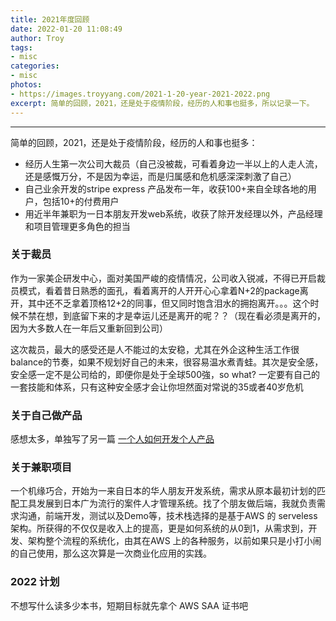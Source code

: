 ```yaml
---
title: 2021年度回顾
date: 2022-01-20 11:08:49
author: Troy
tags:
- misc
categories:
- misc
photos: 
- https://images.troyyang.com/2021-1-20-year-2021-2022.png
excerpt: 简单的回顾，2021，还是处于疫情阶段，经历的人和事也挺多，所以记录一下。
---
```

***

简单的回顾，2021，还是处于疫情阶段，经历的人和事也挺多：

* 经历人生第一次公司大裁员（自己没被裁，可看着身边一半以上的人走人流，还是感慨万分，不是因为幸运，而是归属感和危机感深深刺激了自己）
* 自己业余开发的stripe express 产品发布一年，收获100+来自全球各地的用户，包括10+的付费用户
* 用近半年兼职为一日本朋友开发web系统，收获了除开发经理以外，产品经理和项目管理更多角色的担当

### 关于裁员

作为一家美企研发中心，面对美国严峻的疫情情况，公司收入锐减，不得已开启裁员模式，看着昔日熟悉的面孔，看着离开的人开开心心拿着N+2的package离开，其中还不乏拿着顶格12+2的同事，但又同时饱含泪水的拥抱离开。。。这个时候不禁在想，到底留下来的才是幸运儿还是离开的呢？？（现在看必须是离开的，因为大多数人在一年后又重新回到公司）

这次裁员，最大的感受还是人不能过的太安稳，尤其在外企这种生活工作很balance的节奏，如果不规划好自己的未来，很容易温水煮青蛙。其次是安全感，安全感一定不是公司给的，即便你是处于全球500強，so what? 一定要有自己的一套技能和体系，只有这种安全感才会让你坦然面对常说的35或者40岁危机

### 关于自己做产品

感想太多，单独写了另一篇 [一个人如何开发个人产品](https://troyyang.com/2022/01/21/how-to-create-your-own-product-with-one-person/)

### 关于兼职项目

一个机缘巧合，开始为一来自日本的华人朋友开发系统，需求从原本最初计划的匹配工具发展到日本广为流行的案件人才管理系统。找了个朋友做后端，我就负责需求沟通，前端开发，测试以及Demo等，技术栈选择的是基于AWS 的 serveless 架构。所获得的不仅仅是收入上的提高，更是如何系统的从0到1，从需求到，开发、架构整个流程的系统化，由其在AWS 上的各种服务，以前如果只是小打小闹的自己使用，那么这次算是一次商业化应用的实践。

### 2022 计划

不想写什么读多少本书，短期目标就先拿个 AWS SAA 证书吧